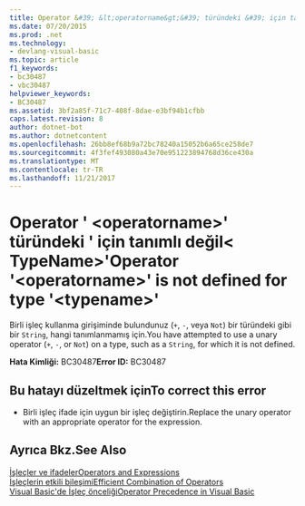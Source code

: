```yaml
---
title: Operator &#39; &lt;operatorname&gt;&#39; türündeki &#39; için tanımlı değil&lt; TypeName&gt;&#39;
ms.date: 07/20/2015
ms.prod: .net
ms.technology:
- devlang-visual-basic
ms.topic: article
f1_keywords:
- bc30487
- vbc30487
helpviewer_keywords:
- BC30487
ms.assetid: 3bf2a85f-71c7-408f-8dae-e3bf94b1cfbb
caps.latest.revision: 8
author: dotnet-bot
ms.author: dotnetcontent
ms.openlocfilehash: 26bb8ef68b9a72bc78240a15052b6a65ce258de7
ms.sourcegitcommit: 4f3fef493080a43e70e951223894768d36ce430a
ms.translationtype: MT
ms.contentlocale: tr-TR
ms.lasthandoff: 11/21/2017
---
```

# <a name="operator-39ltoperatornamegt39-is-not-defined-for-type-39lttypenamegt39"></a><span data-ttu-id="78fc4-102">Operator &#39; &lt;operatorname&gt;&#39; türündeki &#39; için tanımlı değil&lt; TypeName&gt;&#39;</span><span class="sxs-lookup"><span data-stu-id="78fc4-102">Operator &#39;&lt;operatorname&gt;&#39; is not defined for type &#39;&lt;typename&gt;&#39;</span></span>
<span data-ttu-id="78fc4-103">Birli işleç kullanma girişiminde bulundunuz (`+`, `-`, veya `Not`) bir türündeki gibi bir `String`, hangi tanımlanmamış için.</span><span class="sxs-lookup"><span data-stu-id="78fc4-103">You have attempted to use a unary operator (`+`, `-`, or `Not`) on a type, such as a `String`, for which it is not defined.</span></span>  
  
 <span data-ttu-id="78fc4-104">**Hata Kimliği:** BC30487</span><span class="sxs-lookup"><span data-stu-id="78fc4-104">**Error ID:** BC30487</span></span>  
  
## <a name="to-correct-this-error"></a><span data-ttu-id="78fc4-105">Bu hatayı düzeltmek için</span><span class="sxs-lookup"><span data-stu-id="78fc4-105">To correct this error</span></span>  
  
-   <span data-ttu-id="78fc4-106">Birli işleç ifade için uygun bir işleç değiştirin.</span><span class="sxs-lookup"><span data-stu-id="78fc4-106">Replace the unary operator with an appropriate operator for the expression.</span></span>  
  
## <a name="see-also"></a><span data-ttu-id="78fc4-107">Ayrıca Bkz.</span><span class="sxs-lookup"><span data-stu-id="78fc4-107">See Also</span></span>  
 [<span data-ttu-id="78fc4-108">İşleçler ve ifadeler</span><span class="sxs-lookup"><span data-stu-id="78fc4-108">Operators and Expressions</span></span>](../../visual-basic/programming-guide/language-features/operators-and-expressions/index.md)  
 [<span data-ttu-id="78fc4-109">İşleçlerin etkili bileşimi</span><span class="sxs-lookup"><span data-stu-id="78fc4-109">Efficient Combination of Operators</span></span>](../../visual-basic/programming-guide/language-features/operators-and-expressions/efficient-combination-of-operators.md)  
 [<span data-ttu-id="78fc4-110">Visual Basic'de İşleç önceliği</span><span class="sxs-lookup"><span data-stu-id="78fc4-110">Operator Precedence in Visual Basic</span></span>](../../visual-basic/language-reference/operators/operator-precedence.md)
